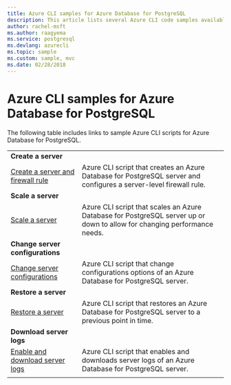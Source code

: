 ```yaml
---
title: Azure CLI samples for Azure Database for PostgreSQL
description: This article lists several Azure CLI code samples available for interacting with Azure Database for PostgreSQL servers.
author: rachel-msft
ms.author: raagyema
ms.service: postgresql
ms.devlang: azurecli
ms.topic: sample
ms.custom: sample, mvc
ms.date: 02/28/2018
---
```

# Azure CLI samples for Azure Database for PostgreSQL 
The following table includes links to sample Azure CLI scripts for Azure Database for PostgreSQL.

| |  |
|---|---|
|**Create a server**||
| [Create a server and firewall rule](scripts/sample-create-server-and-firewall-rule.md?toc=%2fcli%2fazure%2ftoc.json) | Azure CLI script that creates an Azure Database for PostgreSQL server and configures a server-level firewall rule. |
|**Scale a server**||
| [Scale a server](scripts/sample-scale-server-up-or-down.md?toc=%2fcli%2fazure%2ftoc.json) | Azure CLI script that scales an Azure Database for PostgreSQL server up or down to allow for changing performance needs. |
|**Change server configurations**||
| [Change server configurations](./scripts/sample-change-server-configuration.md?toc=%2fcli%2fazure%2ftoc.json) | Azure CLI script that change configurations options of an Azure Database for PostgreSQL server. |
|**Restore a server**||
| [Restore a server](./scripts/sample-point-in-time-restore.md?toc=%2fcli%2fazure%2ftoc.json) | Azure CLI script that restores an Azure Database for PostgreSQL server to a previous point in time. |
|**Download server logs**||
| [Enable and download server logs](./scripts/sample-server-logs.md?toc=%2fcli%2fazure%2ftoc.json) | Azure CLI script that enables and downloads server logs of an Azure Database for PostgreSQL server. |
|||

